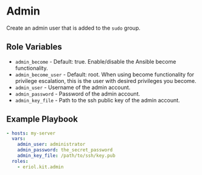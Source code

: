 # Admin

Create an admin user that is added to the `sudo` group.

## Role Variables

* `admin_become` - Default: true. Enable/disable the Ansible become
  functionality.
* `admin_become_user` - Default: root. When using become functionality for
  privilege escalation, this is the user with desired privileges you become.
* `admin_user` - Username of the admin account.
* `admin_password` - Password of the admin account.
* `admin_key_file` - Path to the ssh public key of the admin account.

## Example Playbook

```yaml
- hosts: my-server
  vars:
    admin_user: administrator
    admin_password: the_secret_password
    admin_key_file: /path/to/ssh/key.pub
  roles:
    - eriol.kit.admin
```
